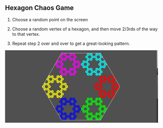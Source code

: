 ## Hexagon Chaos Game

1. Choose a random point on the screen

2. Choose a random vertex of a hexagon, and then move 2/3rds of the way to that vertex.

3. Repeat step 2 over and over to get a great-looking pattern.

![Test image](../Screenshots/Hexagon%20Chaos%20Game.jpg)
